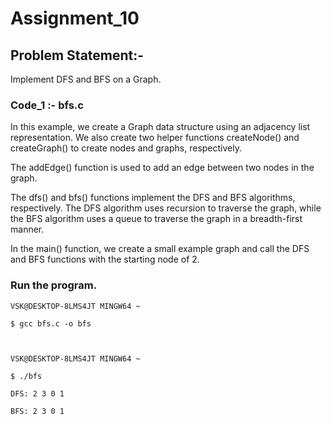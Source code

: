 
# Assignment_10

## Problem Statement:-

Implement DFS and BFS on a Graph.  

### Code_1 :- bfs.c

In this example, we create a Graph data structure using an adjacency list representation. We also create two helper functions 
createNode() and createGraph() to create nodes and graphs, respectively.

The addEdge() function is used to add an edge between two nodes in the graph.

The dfs() and bfs() functions implement the DFS and BFS algorithms, respectively. The DFS algorithm uses recursion to traverse 
the graph, while the BFS algorithm uses a queue to traverse the graph in a breadth-first manner.

In the main() function, we create a small example graph and call the DFS and BFS functions with the starting node of 2.


### Run the program.

    VSK@DESKTOP-8LMS4JT MINGW64 ~

    $ gcc bfs.c -o bfs



    VSK@DESKTOP-8LMS4JT MINGW64 ~

    $ ./bfs

    DFS: 2 3 0 1

    BFS: 2 3 0 1


